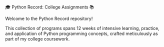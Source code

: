 🎓 Python Record: College Assignments 📚

Welcome to the Python Record repository!

This collection of programs spans 12 weeks of intensive learning, practice, and application of Python programming concepts, crafted meticulously as part of my college coursework.


